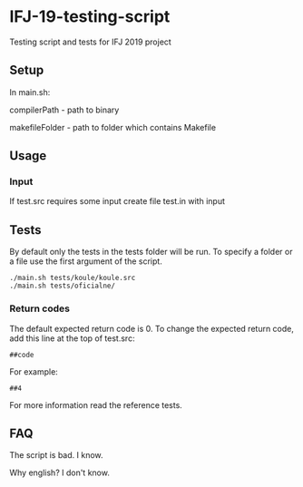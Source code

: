 # IFJ-19-testing-script
Testing script and tests for IFJ 2019 project
## Setup
In main.sh:

compilerPath - path to binary

makefileFolder - path to folder which contains Makefile

## Usage
### Input
If test.src requires some input create file test.in with input

## Tests
By default only the tests in the tests folder will be run. To specify a folder or a file use the first argument of the script.
```
./main.sh tests/koule/koule.src
./main.sh tests/oficialne/
```

### Return codes
The default expected return code is 0.
To change the expected return code, add this line at the top of test.src:
```
##code
```
For example:
```
##4
```

For more information read the reference tests.

## FAQ
The script is bad.
I know.

Why english?
I don't know.
